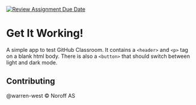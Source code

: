 [![Review Assignment Due Date](https://classroom.github.com/assets/deadline-readme-button-22041afd0340ce965d47ae6ef1cefeee28c7c493a6346c4f15d667ab976d596c.svg)](https://classroom.github.com/a/6eLrQwS_)
# Get It Working!

A simple app to test GitHub Classroom.
It contains a `<header>` and `<p>` tag on a blank html body.
There is also a `<button>` that should switch between light and dark mode.

## Contributing

@warren-west &copy; Noroff AS
